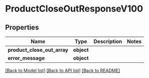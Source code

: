 # ProductCloseOutResponseV100

## Properties
Name | Type | Description | Notes
------------ | ------------- | ------------- | -------------
**product_close_out_array** | **object** |  | 
**error_message** | **object** |  | 

[[Back to Model list]](../README.md#documentation-for-models) [[Back to API list]](../README.md#documentation-for-api-endpoints) [[Back to README]](../README.md)


